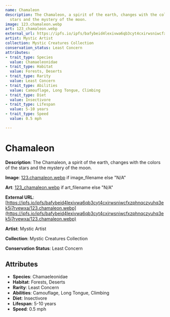 ```yaml
---
name: Chamaleon
description: The Chamaleon, a spirit of the earth, changes with the colors of the
  stars and the mystery of the moon.
image: 123.chamaleon.webp
art: 123_chamaleon.webp
external_url: https://ipfs.io/ipfs/bafybeid4lexivwa6qb3cyt4cxirwsniwcfxzphnqczyuhq3ek5j7rvewxa/123.chamaleon.webp
artist: Mystic Artist
collection: Mystic Creatures Collection
conservation_status: Least Concern
attributes:
- trait_type: Species
  value: Chamaeleonidae
- trait_type: Habitat
  value: Forests, Deserts
- trait_type: Rarity
  value: Least Concern
- trait_type: Abilities
  value: Camouflage, Long Tongue, Climbing
- trait_type: Diet
  value: Insectivore
- trait_type: Lifespan
  value: 5-10 years
- trait_type: Speed
  value: 0.5 mph

---
```


# Chamaleon

**Description**: The Chamaleon, a spirit of the earth, changes with the colors of the stars and the mystery of the moon.

**Image**: [123.chamaleon.webp](./123.chamaleon.webp) if image_filename else "N/A"

**Art**: [123_chamaleon.webp](./123_chamaleon.webp) if art_filename else "N/A"

**External URL**: [https://ipfs.io/ipfs/bafybeid4lexivwa6qb3cyt4cxirwsniwcfxzphnqczyuhq3ek5j7rvewxa/123.chamaleon.webp](https://ipfs.io/ipfs/bafybeid4lexivwa6qb3cyt4cxirwsniwcfxzphnqczyuhq3ek5j7rvewxa/123.chamaleon.webp)

**Artist**: Mystic Artist

**Collection**: Mystic Creatures Collection

**Conservation Status**: Least Concern

## Attributes
- **Species**: Chamaeleonidae
- **Habitat**: Forests, Deserts
- **Rarity**: Least Concern
- **Abilities**: Camouflage, Long Tongue, Climbing
- **Diet**: Insectivore
- **Lifespan**: 5-10 years
- **Speed**: 0.5 mph
